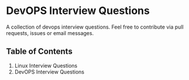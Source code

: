 DevOPS Interview Questions
====================================================

A collection of devops interview questions. Feel free to contribute via pull requests, issues or email messages.


## <a name='toc'>Table of Contents</a>
1. Linux Interview Questions
2. DevOPS Interview Questions
